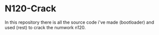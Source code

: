 # N120-Crack
In this repository there is all the source code i've made (bootloader) and used (rest) to crack the numwork n120.
